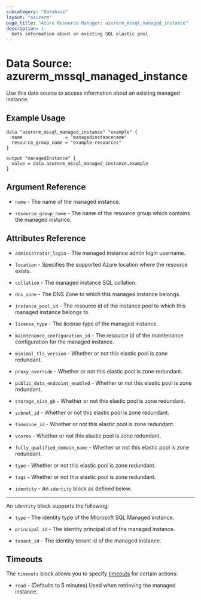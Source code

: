 ```yaml
---
subcategory: "Database"
layout: "azurerm"
page_title: "Azure Resource Manager: azurerm_mssql_managed_instance"
description: |-
  Gets information about an existing SQL elastic pool.
---
```


# Data Source: azurerm_mssql_managed_instance

Use this data source to access information about an existing managed instance.

## Example Usage

```hcl
data "azurerm_mssql_managed_instance" "example" {
  name                = "managedinstancename"
  resource_group_name = "example-resources"
}

output "managedInstance" {
  value = data.azurerm_mssql_managed_instance.example
}
```

## Argument Reference

* `name` - The name of the managed instance.

* `resource_group_name` - The name of the resource group which contains the managed instance.


## Attributes Reference

* `administrator_login` - The managed instance admin login username.

* `location` - Specifies the supported Azure location where the resource exists.

* `collation` - The managed instance SQL collation.
 
* `dns_zone` - The DNS Zone to which this managed instance belongs.

* `instance_pool_id` - The resource id of the instance pool to which this managed instance belongs to.

* `license_type` - The license type of the managed instance.

* `maintenance_configuration_id` - The resource id of the maintenance configuration for the managed instance.

* `minimal_tls_version` - Whether or not this elastic pool is zone redundant.

* `proxy_override` - Whether or not this elastic pool is zone redundant.

* `public_data_endpoint_enabled` - Whether or not this elastic pool is zone redundant.

* `storage_size_gb` - Whether or not this elastic pool is zone redundant.

* `subnet_id` - Whether or not this elastic pool is zone redundant.

* `timezone_id` - Whether or not this elastic pool is zone redundant.

* `vcores` - Whether or not this elastic pool is zone redundant.

* `fully_qualified_domain_name` - Whether or not this elastic pool is zone redundant.

* `type` - Whether or not this elastic pool is zone redundant.

* `tags` - Whether or not this elastic pool is zone redundant.

* `identity` - An `identity` block as defined below.

---

An `identity` block supports the following:

* `type` -  The identity type of the Microsoft SQL Managed instance.

* `principal_id` - The identity principal id of the managed instance.

* `tenant_id` - The identity tenant id of the managed instance.

## Timeouts

The `timeouts` block allows you to specify [timeouts](https://www.terraform.io/docs/configuration/resources.html#timeouts) for certain actions:

* `read` - (Defaults to 5 minutes) Used when retrieving the managed instance.
